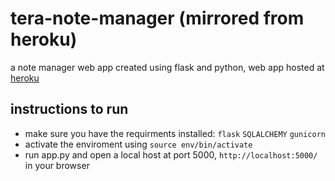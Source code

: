 # tera-note-manager (mirrored from heroku)
a note manager web app created using flask and python, web app hosted at [heroku](https://tera-note-manager.herokuapp.com/) 

## instructions to run
- make sure you have the requirments installed: `flask` `SQLALCHEMY` `gunicorn`
- activate the enviroment using `source env/bin/activate`
- run app.py and open a local host at port 5000, `http://localhost:5000/` in your browser
